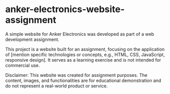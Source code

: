 # anker-electronics-website-assignment
A simple website for Anker Electronics was developed as part of a web development assignment. 

This project is a website built for an assignment, focusing on the application of [mention specific technologies or concepts, e.g., HTML, CSS, JavaScript, responsive design]. It serves as a learning exercise and is not intended for commercial use.

Disclaimer: This website was created for assignment purposes. The content, images, and functionalities are for educational demonstration and do not represent a real-world product or service.
